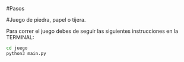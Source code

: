 #Pasos

#Juego de piedra, papel o tijera.

Para correr el juego debes de seguir las siguientes instrucciones en la TERMINAL:

```sh
cd juego
python3 main.py

```

